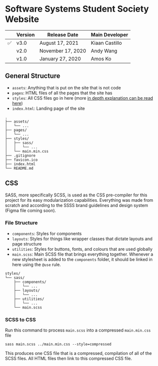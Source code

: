 # Software Systems Student Society Website

|     | Version | Release Date      | Main Developer |
| --- | ------- | ----------------- | -------------- |
| ✅  | v3.0    | August 17, 2021   | Kiaan Castillo |
|     | v2.0    | November 17, 2020 | Andy Wang      |
|     | v1.0    | January 27, 2020 | Amos Ko      |

## General Structure

- `assets`: Anything that is put on the site that is not code
- `pages`: HTML files of all the pages that the site has
- `styles`: All CSS files go in here (more [in depth explanation can be read here](#file-structure))
- `index.html`: Landing page of the site

```
.
├── assets/
│   └── ...
├── pages/
│   └── ...
├── styles/
│   ├── sass/
│   │   └── ...
│   └── main.min.css
├── .gitignore
├── favicon.ico
├── index.html
└── README.md
```

## CSS

SASS, more specifically SCSS, is used as the CSS pre-compiler for this project for its easy modularization capabilities. Everything was made from scratch and according to the SSSS brand guidelines and design system (Figma file coming soon).

### File Structure

- `components`: Styles for components
- `layouts`: Styles for things like wrapper classes that dictate layouts and page structure
- `utilities`: Styles for buttons, fonts, and colours that are used globally
- `main.scss`: Main SCSS file that brings everything together. Whenever a new stylesheet is added to the `components` folder, it should be linked in here using the `@use` rule.

```
styles/
└── sass/
    ├── components/
    │   └── ...
    ├── layouts/
    │   └── ...
    ├── utilities/
    │   └── ...
    └── main.scss
```

### SCSS to CSS

Run this command to process `main.scss` into a compressed `main.min.css` file

```
sass main.scss ../main.min.css --style=compressed
```

This produces one CSS file that is a compressed, compilation of all of the SCSS files. All HTML files then link to this compressed CSS file.
